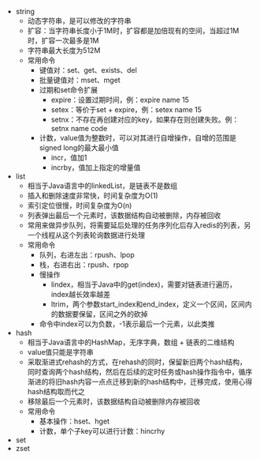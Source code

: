 - string
  - 动态字符串，是可以修改的字符串
  - 扩容：当字符串长度小于1M时，扩容都是加倍现有的空间，当超过1M时，扩容一次最多是1M
  - 字符串最大长度为512M
  - 常用命令
    - 键值对：set、get、exists、del
    - 批量键值对：mset、mget
    - 过期和set命令扩展
      - expire：设置过期时间，例：expire name 15
      - setex：等价于set + expire，例：setex name 15
      - setnx：不存在再创建对应的key，如果存在则创建失败。例：setnx name code
    - 计数，value值为整数时，可以对其进行自增操作，自增的范围是signed long的最大最小值
      - incr，值加1
      - incrby，值加上指定的增量值
- list
  - 相当于Java语言中的linkedList，是链表不是数组
  - 插入和删除速度非常快，时间复杂度为O(1)
  - 索引定位很慢，时间复杂度为O(n)
  - 列表弹出最后一个元素时，该数据结构自动被删除，内存被回收
  - 常用来做异步队列，将需要延后处理的任务序列化后存入redis的列表，另一个线程从这个列表轮询数据进行处理
  - 常用命令
    - 队列，右进左出：rpush、lpop
    - 栈，右进右出：rpush、rpop
    - 慢操作
      - lindex，相当于Java中的get(index)，需要对链表进行遍历，index越长效率越差
      - ltrim，两个参数start_index和end_index，定义一个区间，区间内的数据要保留，区间之外的砍掉
    - 命令中index可以为负数，-1表示最后一个元素，以此类推
- hash
  - 相当于Java语言中的HashMap，无序字典，数组 + 链表的二维结构
  - value值只能是字符串
  - 采取渐进式rehash的方式，在rehash的同时，保留新旧两个hash结构，同时查询两个hash结构，然后在后续的定时任务或hash操作指令中，循序渐进的将旧hash内容一点点迁移到新的hash结构中，迁移完成，使用心得hash结构取而代之
  - 移除最后一个元素时，该数据结构自动被删除内存被回收
  - 常用命令
    - 基本操作：hset、hget
    - 计数，单个子key可以进行计数：hincrhy
- set
- zset